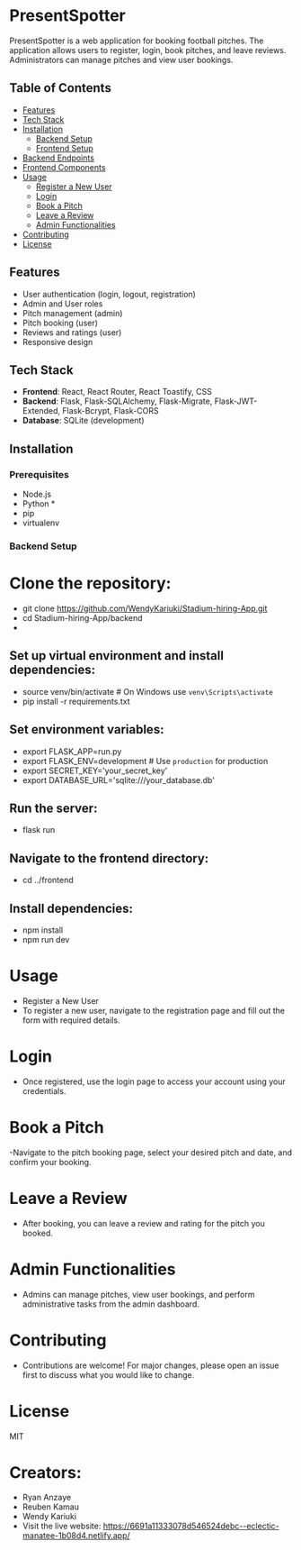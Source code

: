 # PresentSpotter

PresentSpotter is a web application for booking football pitches. The application allows users to register, login, book pitches, and leave reviews. Administrators can manage pitches and view user bookings.

## Table of Contents

- [Features](#features)
- [Tech Stack](#tech-stack)
- [Installation](#installation)
  - [Backend Setup](#backend-setup)
  - [Frontend Setup](#frontend-setup)
- [Backend Endpoints](#backend-endpoints)
- [Frontend Components](#frontend-components)
- [Usage](#usage)
  - [Register a New User](#register-a-new-user)
  - [Login](#login)
  - [Book a Pitch](#book-a-pitch)
  - [Leave a Review](#leave-a-review)
  - [Admin Functionalities](#admin-functionalities)
- [Contributing](#contributing)
- [License](#license)

## Features

- User authentication (login, logout, registration)
- Admin and User roles
- Pitch management (admin)
- Pitch booking (user)
- Reviews and ratings (user)
- Responsive design

## Tech Stack

- **Frontend**: React, React Router, React Toastify, CSS
- **Backend**: Flask, Flask-SQLAlchemy, Flask-Migrate, Flask-JWT-Extended, Flask-Bcrypt, Flask-CORS
- **Database**: SQLite (development)

## Installation

### Prerequisites

- Node.js
- Python *
- pip
- virtualenv

### Backend Setup
# Clone the repository:

- git clone https://github.com/WendyKariuki/Stadium-hiring-App.git
- cd Stadium-hiring-App/backend
- 
## Set up virtual environment and install dependencies:

- source venv/bin/activate  # On Windows use `venv\Scripts\activate`
- pip install -r requirements.txt
## Set environment variables:

- export FLASK_APP=run.py
- export FLASK_ENV=development  # Use `production` for production
- export SECRET_KEY='your_secret_key'
- export DATABASE_URL='sqlite:///your_database.db'

## Run the server:
- flask run

## Navigate to the frontend directory:
- cd ../frontend
  
## Install dependencies:

- npm install
- npm run dev

# Usage
- Register a New User
- To register a new user, navigate to the registration page and fill out the form with required details.

# Login
- Once registered, use the login page to access your account using your credentials.

# Book a Pitch
-Navigate to the pitch booking page, select your desired pitch and date, and confirm your booking.

# Leave a Review
- After booking, you can leave a review and rating for the pitch you booked.

# Admin Functionalities
- Admins can manage pitches, view user bookings, and perform administrative tasks from the admin dashboard.

# Contributing
- Contributions are welcome! For major changes, please open an issue first to discuss what you would like to change.

# License
MIT

# Creators:
- Ryan Anzaye
- Reuben Kamau
- Wendy Kariuki
- Visit the live website: https://6691a11333078d546524debc--eclectic-manatee-1b08d4.netlify.app/
